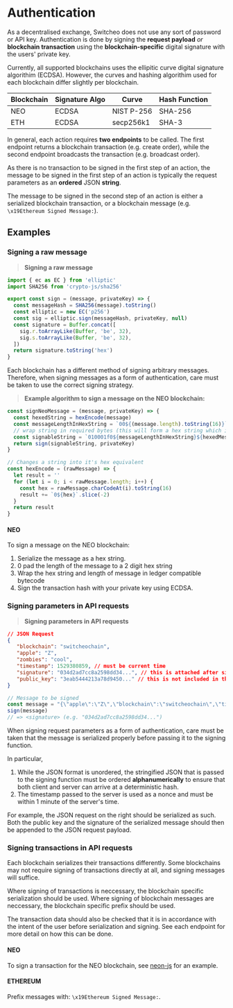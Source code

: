 # Authentication

As a decentralised exchange, Switcheo does not use any sort of password or API key.
  Authentication is done by signing the **request payload** _or_ **blockchain transaction** using the **blockchain-specific**
  digital signature with the users' private key.

Currently, all supported blockchains uses the ellipitic curve digital signature algorithim (ECDSA). However, the curves
and hashing algorithim used for each blockchain differ slightly per blockchain.

| Blockchain | Signature Algo | Curve       | Hash Function |
| ---------- | -------------- | -----       | ------------- |
| NEO        | ECDSA          | NIST P-256  | SHA-256       |
| ETH        | ECDSA          | secp256k1   | SHA-3         |

In general, each action requires **two endpoints** to be called. The first endpoint returns a blockchain transaction (e.g. create order),
  while the second endpoint broadcasts the transaction (e.g. broadcast order).

As there is no transaction to be signed in the first step of an action, the message
  to be signed in the first step of an action is typically the request parameters as an **ordered** JSON **string**.

The message to be signed in the second step of an action is either a serialized blockchain transaction, or a blockchain
  message (e.g. `\x19Ethereum Signed Message:`).

## Examples

### Signing a raw message

> **Signing a raw message**

```js
import { ec as EC } from 'elliptic'
import SHA256 from 'crypto-js/sha256'

export const sign = (message, privateKey) => {
  const messageHash = SHA256(message).toString()
  const elliptic = new EC('p256')
  const sig = elliptic.sign(messageHash, privateKey, null)
  const signature = Buffer.concat([
    sig.r.toArrayLike(Buffer, 'be', 32),
    sig.s.toArrayLike(Buffer, 'be', 32),
  ])
  return signature.toString('hex')
}
```

Each blockchain has a different method of signing arbitrary messages. Therefore, when signing messages as a form of
authentication, care must be taken to use the correct signing strategy.

> **Example algorithm to sign a message on the NEO blockchain:**

```js
const signNeoMessage = (message, privateKey) => {
  const hexedString = hexEncode(message)
  const messageLengthInHexString = `00${(message.length).toString(16)}`.slice(-2)
  // wrap string in required bytes (this will form a hex string which is also ledger compatible)
  const signableString = `010001f0${messageLengthInHexString}${hexedMessage}0000`
  return sign(signableString, privateKey)
}

// Changes a string into it's hex equivalent
const hexEncode = (rawMessage) => {
  let result = ''
  for (let i = 0; i < rawMessage.length; i++) {
    const hex = rawMessage.charCodeAt(i).toString(16)
    result += `0${hex}`.slice(-2)
  }
  return result
}
```

#### NEO

To sign a message on the NEO blockchain:

1. Serialize the message as a hex string.
2. 0 pad the length of the message to a 2 digit hex string
3. Wrap the hex string and length of message in ledger compatible bytecode
4. Sign the transaction hash with your private key using ECDSA.

### Signing parameters in API requests

> **Signing parameters in API requests**

```json
// JSON Request
{
   "blockchain": "switcheochain",
   "apple": "Z",
   "zombies": "cool",
   "timestamp": 1529380859, // must be current time
   "signature": "034d2ad7cc8a2598dd34...", // this is attached after signing
   "public_key": "3eab5444213a78d9450..." // this is not included in the message to sign
}
```

```js
// Message to be signed
const message = "{\"apple\":\"Z\",\"blockchain\":\"switcheochain\",\"timestamp\":1529380859,\"zombies\":\"cool\"}" // note the serialization order
sign(message)
// => <signature> (e.g. "034d2ad7cc8a2598dd34...")
```

When signing request parameters as a form of authentication, care must be taken that the message is serialized properly
before passing it to the signing function.

In particular,

1. While the JSON format is unordered, the stringified JSON that is passed to the signing function must be ordered **alphanumerically**
to ensure that both client and server can arrive at a deterministic hash.
2. The timestamp passed to the server is used as a nonce and must be within 1 minute of the server's time.

For example, the JSON request on the right should be serialized as such. Both the public key and the signature of the
 serialized message should then be appended to the JSON request payload.

### <a name="sign-txns"></a> Signing transactions in API requests

Each blockchain serializes their transactions differently. Some blockchains may not require signing of transactions directly at all,
  and signing messages will suffice.

Where signing of transactions is neccessary, the blockchain specific serialization should be used. Where signing of blockchain
  messages are neccessary, the blockchain specific prefix should be used.

The transaction data should also be checked that it is in accordance with the intent of the user before
  serialization and signing. See each endpoint for more detail on how this can be done.

#### <a name="sign-neo-txn"></a> NEO

To sign a transaction for the NEO blockchain, see [neon-js](https://github.com/CityOfZion/neon-js/blob/master/docs/api-transactions.md)
for an example.

#### ETHEREUM

Prefix messages with: `\x19Ethereum Signed Message:`.

